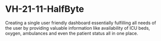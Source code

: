 # VH-21-11-HalfByte
Creating a single user friendly dashboard essentially fulfilling all needs of the user by providing valuable information like availability of ICU beds, oxygen, ambulances and even the patient status all in one place.
